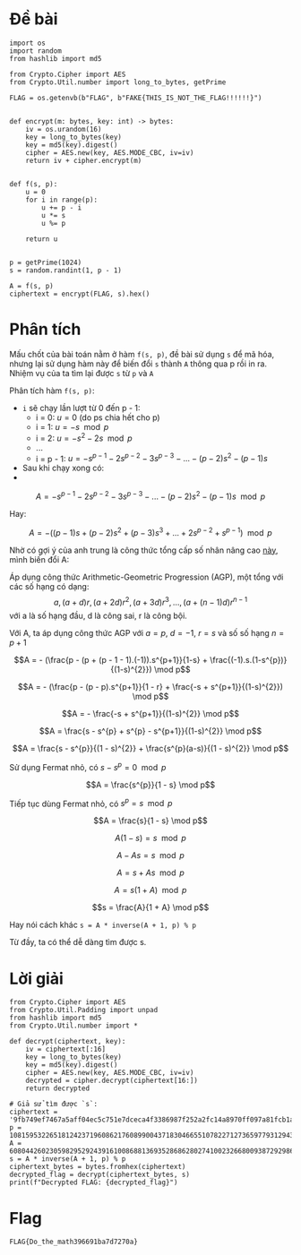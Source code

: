 # Đề bài

```
import os
import random
from hashlib import md5

from Crypto.Cipher import AES
from Crypto.Util.number import long_to_bytes, getPrime

FLAG = os.getenvb(b"FLAG", b"FAKE{THIS_IS_NOT_THE_FLAG!!!!!!}")


def encrypt(m: bytes, key: int) -> bytes:
    iv = os.urandom(16)
    key = long_to_bytes(key)
    key = md5(key).digest()
    cipher = AES.new(key, AES.MODE_CBC, iv=iv)
    return iv + cipher.encrypt(m)


def f(s, p):
    u = 0
    for i in range(p):
        u += p - i
        u *= s
        u %= p

    return u 


p = getPrime(1024)
s = random.randint(1, p - 1)

A = f(s, p)
ciphertext = encrypt(FLAG, s).hex()
```

# Phân tích

 Mấu chốt của bài toán nằm ở hàm `f(s, p)`, đề bài sử dụng `s` để mã hóa, nhưng lại sử dụng hàm này để biến đổi `s` thành `A` thông qua p rồi in ra. Nhiệm vụ của ta tìm lại được `s` từ `p` và `A`

 Phân tích hàm `f(s, p)`:

   - `i` sẽ chạy lần lượt từ 0 đến p - 1:
       + i = 0: $u = 0$ (do ps chia hết cho p)
       + i = 1: $u = -s   \mod p$
       + i = 2: $u = -s^{2} - 2s   \mod p$
       + ...
       + i = p - 1: $u = -s^{p-1} - 2s^{p-2} - 3s^{p-3} - ... - (p-2)s^{2} - (p-1)s$
   - Sau khi chạy xong có:
   - 
$$A =  -s^{p-1} - 2s^{p-2} - 3s^{p-3} - ... - (p-2)s^{2} - (p-1)s \mod p$$

Hay:

$$A = - ((p-1)s + (p-2)s^{2} + (p-3)s^{3} + ... + 2s^{p-2} + s^{p-1}) \mod p$$

Nhờ có gợi ý của anh trung là công thức tổng cấp số nhân nâng cao [này](https://brilliant.org/wiki/arithmetic-geometric-progression/), mình biến đổi A:

Áp dụng công thức Arithmetic-Geometric Progression (AGP), một tổng với các số hạng có dạng:
$$a,(a+d)r,(a+2d)r^{2},(a+3d)r^{3},…,(a+(n−1)d)r^{n−1}$$
với a là số hạng đầu, d là công sai, r là công bội.

Với A, ta áp dụng công thức AGP với $a = p$, $d = -1$, $r = s$ và số số hạng $n = p + 1$

$$A = - (\frac{p - (p + (p - 1 - 1).(-1)).s^{p+1}}{1-s} + \frac{(-1).s.(1-s^{p})}{(1-s)^{2}}) \mod p$$

$$A = - (\frac{p - (p - p).s^{p+1}}{1 - r} + \frac{-s + s^{p+1}}{(1-s)^{2}}) \mod p$$

$$A = - \frac{-s + s^{p+1}}{(1-s)^{2}} \mod p$$

$$A = \frac{s - s^{p} + s^{p} - s^{p+1}}{(1-s)^{2}} \mod p$$

$$A = \frac{s - s^{p}}{(1 - s)^{2}} + \frac{s^{p}(a-s)}{(1 - s)^{2}} \mod p$$

Sử dụng Fermat nhỏ, có $s - s^{p} = 0 \mod p$

$$A = \frac{s^{p}}{1 - s} \mod p$$

Tiếp tục dùng Fermat nhỏ, có $s^{p} = s \mod p$

$$A = \frac{s}{1 - s} \mod p$$

$$A(1 − s) = s \mod p$$

$$A − As = s \mod p$$

$$A = s + As \mod p$$

$$A = s(1 + A) \mod p$$

$$s = \frac{A}{1 + A} \mod p$$

Hay nói cách khác `s = A * inverse(A + 1, p) % p`

Từ đầy, ta có thể dễ dàng tìm được s.

# Lời giải

```
from Crypto.Cipher import AES
from Crypto.Util.Padding import unpad
from hashlib import md5
from Crypto.Util.number import *

def decrypt(ciphertext, key):
    iv = ciphertext[:16]
    key = long_to_bytes(key)
    key = md5(key).digest()
    cipher = AES.new(key, AES.MODE_CBC, iv=iv)
    decrypted = cipher.decrypt(ciphertext[16:])
    return decrypted

# Giả sử tìm được `s`:
ciphertext = '9fb749ef7467a5aff04ec5c751e7dceca4f3386987f252a2fc14a8970ff097a81fcb1a8fbe173465eecb74fb1a843383'
p = 108159532265181242371960862176089900437183046655107822712736597793129430067645352619047923366465213553080964155205008757015024406041606723580700542617009651237415277095236385696694741342539811786180063943404300498027896890240121098409649537982185247548732754713793214557909539077228488668731016501718242238229
A = 60804426023059829529243916100868813693528686280274100232668009387292986893221484159514697867975996653561494260686110180269479231384753818873838897508257692444056934156009244570713404772622837916262561177765724587140931364577707149626116683828625211736898598854127868638686640564102372517526588283709560663960
s = A * inverse(A + 1, p) % p
ciphertext_bytes = bytes.fromhex(ciphertext)
decrypted_flag = decrypt(ciphertext_bytes, s)
print(f"Decrypted FLAG: {decrypted_flag}")
```

# Flag

`FLAG{Do_the_math396691ba7d7270a}`
